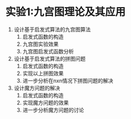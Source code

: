 # 实验1:九宫图理论及其应用
1. 设计基于启发式算法的九宫图算法
   1. 启发式函数的构造
   2. 九宫图实验效果
   3. 九宫图启发式函数分析
2. 设计基于启发式算法的拼图问题
   1. 启发式函数的构造
   2. 实现以上拼图效果
   3. 进一步分析在nxn情况下拼图问题的解决
3. 设计魔方问题的解决
   1. 启发式函数的构造
   2. 实现魔方问题的效果
   3. 进一步分析魔方问题的讨论